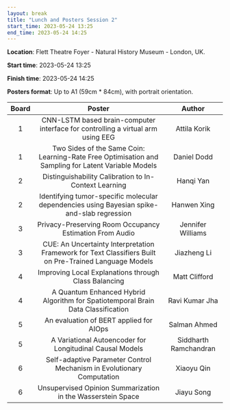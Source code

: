 ```yaml
---
layout: break
title: "Lunch and Posters Session 2"
start_time: 2023-05-24 13:25
end_time: 2023-05-24 14:25
---
```


**Location**: Flett Theatre Foyer - Natural History Museum - London, UK.

**Start time**: 2023-05-24 13:25

**Finish time**: 2023-05-24 14:25

**Posters format**: Up to A1 (59cm * 84cm), with portrait orientation.

| Board     | Poster                                                                                                  | Author                 |
|   :----:  |   :----:                                                                                                |   :----:               |
| 1         | CNN-LSTM based brain-computer interface for controlling a virtual arm using EEG                         | Attila Korik           |
| 1         | Two Sides of the Same Coin: Learning-Rate Free Optimisation and Sampling for Latent Variable Models     | Daniel Dodd            |
| 2         | Distinguishability Calibration to In-Context Learning                                                   | Hanqi Yan              |
| 2         | Identifying tumor-specific molecular dependencies using Bayesian spike-and-slab regression              | Hanwen Xing            |
| 3         | Privacy-Preserving Room Occupancy Estimation From Audio                                                 | Jennifer Williams      |
| 3         | CUE: An Uncertainty Interpretation Framework for Text Classifiers Built on Pre-Trained Language Models  | Jiazheng Li            |
| 4         | Improving Local Explanations through Class Balancing                                                    | Matt Clifford          |
| 4         | A Quantum Enhanced Hybrid Algorithm for Spatiotemporal Brain Data Classification                        | Ravi Kumar Jha         |
| 5         | An evaluation of BERT applied for AIOps                                                                 | Salman Ahmed           |
| 5         | A Variational Autoencoder for Longitudinal Causal Models                                                | Siddharth Ramchandran  |
| 6         | Self-adaptive Parameter Control Mechanism in Evolutionary Computation	                                  | Xiaoyu Qin             |
| 6         | Unsupervised Opinion Summarization in the Wasserstein Space                                             | Jiayu Song             |
